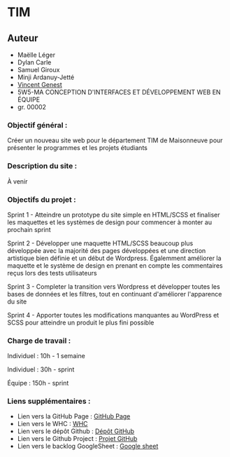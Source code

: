 # TIM

## Auteur

-   Maëlle Léger
-   Dylan Carle
-   Samuel Giroux
-   Minji Ardanuy-Jetté
-   [Vincent Genest](https://github.com/vincent-genest)
-   5W5-MA CONCEPTION D'INTERFACES ET DÉVELOPPEMENT WEB EN ÉQUIPE
-   gr. 00002

### Objectif général :

Créer un nouveau site web pour le département TIM de Maisonneuve pour présenter le programmes et les projets étudiants

### Description du site :

À venir

### Objectifs du projet :

Sprint 1 - Atteindre un prototype du site simple en HTML/SCSS et finaliser les maquettes et les systèmes de design pour commencer à monter au prochain sprint

Sprint 2 - Développer une maquette HTML/SCSS beaucoup plus développée avec la majorité des pages développées et une direction artistique bien définie et un début de Wordpress. Égalemment améliorer la maquette et le système de design en prenant en compte les commentaires reçus lors des tests utilisateurs

Sprint 3 - Completer la transition vers Wordpress et développer toutes les bases de données et les filtres, tout en continuant d'améliorer l'apparence du site

Sprint 4 - Apporter toutes les modifications manquantes au WordPress et SCSS pour atteindre un produit le plus fini possible

### Charge de travail :

Individuel : 10h - 1 semaine

Individuel : 30h - sprint

Équipe : 150h - sprint

### Liens supplémentaires :

-   Lien vers la GitHub Page : [GitHub Page](https://kintsugi-design-5w5.github.io/TIM/)
-   Lien vers le WHC : [WHC](https://gftnth00.mywhc.ca/tim43/)
-   Lien vers le dépôt Github : [Dépôt GitHub](https://github.com/kintsugi-design-5w5/TIM)
-   Lien vers le Github Project : [Projet GitHub](https://github.com/orgs/kintsugi-design-5w5/projects/1)
-   Lien vers le backlog GoogleSheet : [Google sheet](https://docs.google.com/spreadsheets/d/1I3-XLNHhBte0TZOc5cQbXzM9ZsGxMTRsRGayoXEZaSg/edit?usp=sharing)
